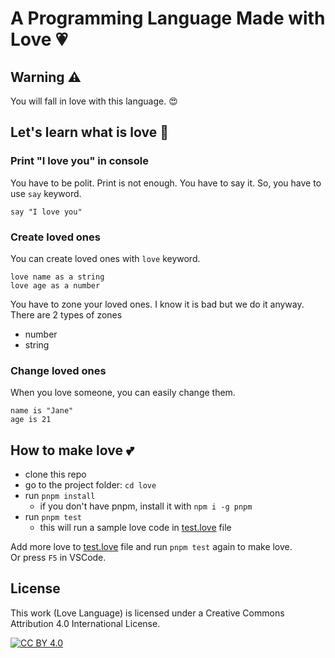 # A Programming Language Made with Love 💗

## Warning ⚠️

You will fall in love with this language. 😍

## Let's learn what is love 💖

### Print "I love you" in console

You have to be polit. Print is not enough. You have to say it. So, you have to use `say` keyword.

```love
say "I love you"
```

### Create loved ones

You can create loved ones with `love` keyword.

```love
love name as a string
love age as a number
```

You have to zone your loved ones. I know it is bad but we do it anyway. There are 2 types of zones

- number
- string

### Change loved ones

When you love someone, you can easily change them.

```love
name is "Jane"
age is 21
```

## How to make love 💕

- clone this repo
- go to the project folder: `cd love`
- run `pnpm install`
  - if you don't have pnpm, install it with `npm i -g pnpm`
- run `pnpm test`
  - this will run a sample love code in [test.love](./test/test.love) file

Add more love to [test.love](./test/test.love) file and run `pnpm test` again to make love.  
Or press `F5` in VSCode.

## License

This work (Love Language) is licensed under a Creative Commons Attribution 4.0 International License.

[![CC BY 4.0][cc-by-shield]][cc-by]

[cc-by]: https://creativecommons.org/licenses/by/4.0/
[cc-by-shield]: https://img.shields.io/badge/License-CC%20BY%204.0-lightgrey.svg
